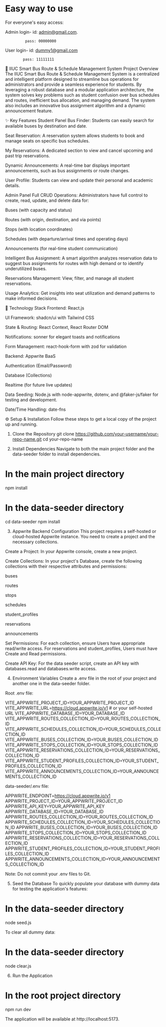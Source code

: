 # Easy way to use

For everyone's easy access:

Admin login- id: admin@gmail.com.

             pass: 00000000
          
User login- id: dummy1@gmail.com

            pass: 11111111

🚌 IIUC Smart Bus Route & Schedule Management System
Project Overview
The IIUC Smart Bus Route & Schedule Management System is a centralized and intelligent platform designed to streamline bus operations for administrators and provide a seamless experience for students. By leveraging a robust database and a modular application architecture, the system solves key problems such as student confusion over bus schedules and routes, inefficient bus allocation, and managing demand. The system also includes an innovative bus assignment algorithm and a dynamic announcement feature.

✨ Key Features
Student Panel
Bus Finder: Students can easily search for available buses by destination and date.

Seat Reservation: A reservation system allows students to book and manage seats on specific bus schedules.

My Reservations: A dedicated section to view and cancel upcoming and past trip reservations.

Dynamic Announcements: A real-time bar displays important announcements, such as bus assignments or route changes.

User Profile: Students can view and update their personal and academic details.

Admin Panel
Full CRUD Operations: Administrators have full control to create, read, update, and delete data for:

Buses (with capacity and status)

Routes (with origin, destination, and via points)

Stops (with location coordinates)

Schedules (with departure/arrival times and operating days)

Announcements (for real-time student communication)

Intelligent Bus Assignment: A smart algorithm analyzes reservation data to suggest bus assignments for routes with high demand or to identify underutilized buses.

Reservations Management: View, filter, and manage all student reservations.

Usage Analytics: Get insights into seat utilization and demand patterns to make informed decisions.

🚀 Technology Stack
Frontend: React.js

UI Framework: shadcn/ui with Tailwind CSS

State & Routing: React Context, React Router DOM

Notifications: sonner for elegant toasts and notifications

Form Management: react-hook-form with zod for validation

Backend: Appwrite BaaS

Authentication (Email/Password)

Database (Collections)

Realtime (for future live updates)

Data Seeding: Node.js with node-appwrite, dotenv, and @faker-js/faker for testing and development.

Date/Time Handling: date-fns

⚙️ Setup & Installation
Follow these steps to get a local copy of the project up and running.

1. Clone the Repository
git clone https://github.com/your-username/your-repo-name.git
cd your-repo-name


2. Install Dependencies
Navigate to both the main project folder and the data-seeder folder to install dependencies.

# In the main project directory
npm install

# In the data-seeder directory
cd data-seeder
npm install


3. Appwrite Backend Configuration
This project requires a self-hosted or cloud-hosted Appwrite instance. You need to create a project and the necessary collections.

Create a Project: In your Appwrite console, create a new project.

Create Collections: In your project's Database, create the following collections with their respective attributes and permissions:

buses

routes

stops

schedules

student_profiles

reservations

announcements

Set Permissions: For each collection, ensure Users have appropriate read/write access. For reservations and student_profiles, Users must have Create and Read permissions.

Create API Key: For the data seeder script, create an API key with databases.read and databases.write access.

4. Environment Variables
Create a .env file in the root of your project and another one in the data-seeder folder.

Root .env file:

VITE_APPWRITE_PROJECT_ID=YOUR_APPWRITE_PROJECT_ID
VITE_APPWRITE_URL=https://cloud.appwrite.io/v1 # or your self-hosted URL
VITE_APPWRITE_DATABASE_ID=YOUR_DATABASE_ID
VITE_APPWRITE_ROUTES_COLLECTION_ID=YOUR_ROUTES_COLLECTION_ID
VITE_APPWRITE_SCHEDULES_COLLECTION_ID=YOUR_SCHEDULES_COLLECTION_ID
VITE_APPWRITE_BUSES_COLLECTION_ID=YOUR_BUSES_COLLECTION_ID
VITE_APPWRITE_STOPS_COLLECTION_ID=YOUR_STOPS_COLLECTION_ID
VITE_APPWRITE_RESERVATIONS_COLLECTION_ID=YOUR_RESERVATIONS_COLLECTION_ID
VITE_APPWRITE_STUDENT_PROFILES_COLLECTION_ID=YOUR_STUDENT_PROFILES_COLLECTION_ID
VITE_APPWRITE_ANNOUNCEMENTS_COLLECTION_ID=YOUR_ANNOUNCEMENTS_COLLECTION_ID


data-seeder/.env file:

APPWRITE_ENDPOINT=https://cloud.appwrite.io/v1
APPWRITE_PROJECT_ID=YOUR_APPWRITE_PROJECT_ID
APPWRITE_API_KEY=YOUR_APPWRITE_API_KEY
APPWRITE_DATABASE_ID=YOUR_DATABASE_ID
APPWRITE_ROUTES_COLLECTION_ID=YOUR_ROUTES_COLLECTION_ID
APPWRITE_SCHEDULES_COLLECTION_ID=YOUR_SCHEDULES_COLLECTION_ID
APPWRITE_BUSES_COLLECTION_ID=YOUR_BUSES_COLLECTION_ID
APPWRITE_STOPS_COLLECTION_ID=YOUR_STOPS_COLLECTION_ID
APPWRITE_RESERVATIONS_COLLECTION_ID=YOUR_RESERVATIONS_COLLECTION_ID
APPWRITE_STUDENT_PROFILES_COLLECTION_ID=YOUR_STUDENT_PROFILES_COLLECTION_ID
APPWRITE_ANNOUNCEMENTS_COLLECTION_ID=YOUR_ANNOUNCEMENTS_COLLECTION_ID


Note: Do not commit your .env files to Git.

5. Seed the Database
To quickly populate your database with dummy data for testing the application's features:

# In the data-seeder directory
node seed.js


To clear all dummy data:

# In the data-seeder directory
node clear.js


6. Run the Application
# In the root project directory
npm run dev


The application will be available at http://localhost:5173.
